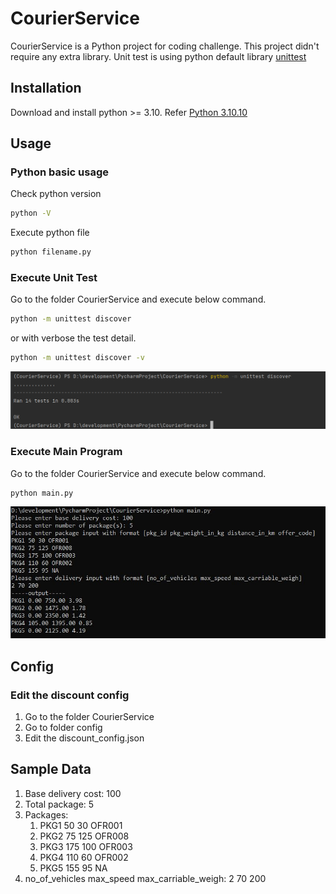 # CourierService

CourierService is a Python project for coding challenge.
This project didn't require any extra library. 
Unit test is using python default library [unittest](https://docs.python.org/3.10/library/unittest.html#module-unittest)


## Installation
Download and install python >= 3.10. Refer [Python 3.10.10](https://www.python.org/downloads/release/python-31010/)

## Usage
### Python basic usage
Check python version
```cmd
python -V
```
Execute python file
```cmd
python filename.py
```

### Execute Unit Test
Go to the folder CourierService and execute below command.
```cmd
python -m unittest discover
```
or with verbose the test detail.
```cmd
python -m unittest discover -v
```
![Sample Unit Test Result](sample/test.PNG)


### Execute Main Program
Go to the folder CourierService and execute below command.
```cmd
python main.py
```
![Sample Main Result](sample/main.jpg)

## Config
### Edit the discount config
1. Go to the folder CourierService
2. Go to folder config
3. Edit the discount_config.json

## Sample Data
1. Base delivery cost: 100
2. Total package: 5
3. Packages:
   1. PKG1 50 30 OFR001
   2. PKG2 75 125 OFR008
   3. PKG3 175 100 OFR003
   4. PKG4 110 60 OFR002
   5. PKG5 155 95 NA
4. no_of_vehicles max_speed max_carriable_weigh: 2 70 200